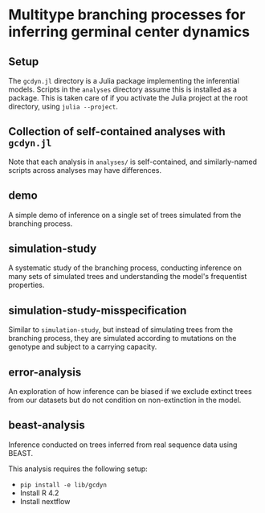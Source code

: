 # Multitype branching processes for inferring germinal center dynamics

## Setup

The `gcdyn.jl` directory is a Julia package implementing the inferential models.
Scripts in the `analyses` directory assume this is installed as a package.
This is taken care of if you activate the Julia project at the root directory, using `julia --project`.

## Collection of self-contained analyses with `gcdyn.jl`

Note that each analysis in `analyses/` is self-contained, and similarly-named scripts across analyses may have differences.

## demo

A simple demo of inference on a single set of trees simulated from the branching process.

## simulation-study

A systematic study of the branching process, conducting inference on many sets of simulated trees and understanding the model's frequentist properties.

## simulation-study-misspecification

Similar to `simulation-study`, but instead of simulating trees from the branching process, they are simulated according to mutations on the genotype and subject to a carrying capacity.

## error-analysis

An exploration of how inference can be biased if we exclude extinct trees from our datasets but do not condition on non-extinction in the model.

## beast-analysis

Inference conducted on trees inferred from real sequence data using BEAST.

This analysis requires the following setup:

- `pip install -e lib/gcdyn`
- Install R 4.2
- Install nextflow